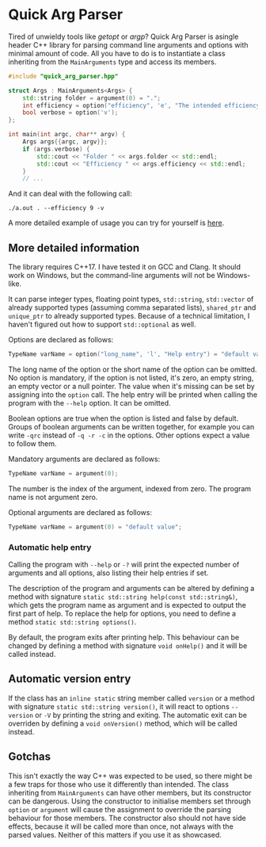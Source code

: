 # Quick Arg Parser
Tired of unwieldy tools like _getopt_ or _argp_? Quick Arg Parser is asingle header C++ library for parsing command line arguments and options with minimal amount of code. All you have to do is to instantiate a class inheriting from the `MainArguments` type and access its members.

```C++
#include "quick_arg_parser.hpp"

struct Args : MainArguments<Args> {
	std::string folder = argument(0) = ".";
	int efficiency = option("efficiency", 'e', "The intended efficiency") = 5;
	bool verbose = option('v');
};

int main(int argc, char** argv) {
	Args args{{argc, argv}};
	if (args.verbose) {
		std::cout << "Folder " << args.folder << std::endl;
		std::cout << "Efficiency " << args.efficiency << std::endl;
	}
	// ...
```

And it can deal with the following call:
```
./a.out . --efficiency 9 -v
```

A more detailed example of usage you can try for yourself is [here](https://github.com/Dugy/quick_arg_parser/blob/main/quick_arg_parser_test_manual.cpp).

## More detailed information
The library requires C++17. I have tested it on GCC and Clang. It should work on Windows, but the command-line arguments will not be Windows-like.

It can parse integer types, floating point types, `std::string`, `std::vector` of already supported types (assuming comma separated lists), `shared_ptr` and `unique_ptr` to already supported types. Because of a technical limitation, I haven't figured out how to support `std::optional` as well.

Options are declared as follows:
```C++
TypeName varName = option("long_name", 'l', "Help entry") = "default value";
```
The long name of the option or the short name of the option can be omitted. No option is mandatory, if the option is not listed, it's zero, an empty string, an empty vector or a null pointer. The value when it's missing can be set by assigning into the `option` call. The help entry will be printed when calling the program with the `--help` option. It can be omitted.

Boolean options are true when the option is listed and false by default. Groups of boolean arguments can be written together, for example you can write `-qrc` instead of  `-q -r -c` in the options. Other options expect a value to follow them.

Mandatory arguments are declared as follows:
```C++
TypeName varName = argument(0);
```
The number is the index of the argument, indexed from zero. The program name is not argument zero.

Optional arguments are declared as follows:
```C++
TypeName varName = argument(0) = "default value";
```

### Automatic help entry
Calling the program with `--help` or `-?` will print the expected number of arguments and all options, also listing their help entries if set.

The description of the program and arguments can be altered by defining a method with signature `static std::string help(const std::string&)`, which gets the program name as argument and is expected to output the first part of help. To replace the help for options, you need to define a method `static std::string options()`.

By default, the program exits after printing help. This behaviour can be changed by defining a method with signature `void onHelp()` and it will be called instead.

## Automatic version entry
If the class has an `inline static` string member called `version` or a method with signature `static std::string version()`, it will react to options `--version` or `-V` by printing the string and exiting. The automatic exit can be overriden by defining a `void onVersion()` method, which will be called instead.

## Gotchas
This isn't exactly the way C++ was expected to be used, so there might be a few traps for those who use it differently than intended. The class inheriting from `MainArguments` can have other members, but its constructor can be dangerous. Using the constructor to initialise members set through `option` or `argument` will cause the assignment to override the parsing behaviour for those members. The constructor also should not have side effects, because it will be called more than once, not always with the parsed values. Neither of this matters if you use it as showcased.
